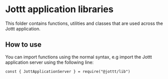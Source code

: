 # Jottt application libraries

This folder contains functions, utilities and classes that are used across the Jottt application.  

## How to use

You can import functions using the normal syntax, e.g import the Jottt application server using the following line:  

    const { JottApplicationServer } = require("@jottt/lib")
